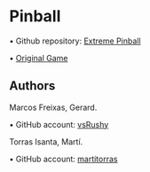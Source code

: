 # Pinball

• Github repository: [Extreme Pinball](https://github.com/martitorras/Pinball)

• [Original Game](https://www.classicgame.com/game/Extreme+Pinball)

## Authors

Marcos Freixas, Gerard.

• GitHub account: [vsRushy](https://github.com/vsRushy)

Torras Isanta, Martí.

• GitHub account: [martitorras](https://github.com/martitorras)

